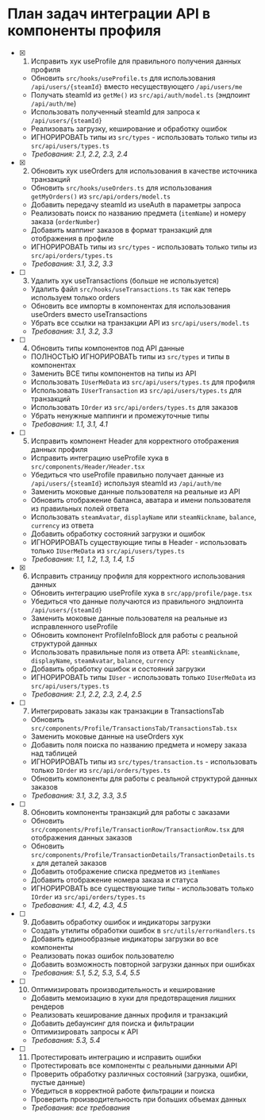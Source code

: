 # План задач интеграции API в компоненты профиля

- [x] 1. Исправить хук useProfile для правильного получения данных профиля

  - Обновить `src/hooks/useProfile.ts` для использования `/api/users/{steamId}` вместо несуществующего `/api/users/me`
  - Получать steamId из `getMe()` из `src/api/auth/model.ts` (эндпоинт `/api/auth/me`)
  - Использовать полученный steamId для запроса к `/api/users/{steamId}`
  - Реализовать загрузку, кеширование и обработку ошибок
  - ИГНОРИРОВАТЬ типы из `src/types` - использовать только типы из `src/api/users/types.ts`
  - _Требования: 2.1, 2.2, 2.3, 2.4_

- [x] 2. Обновить хук useOrders для использования в качестве источника транзакций

  - Обновить `src/hooks/useOrders.ts` для использования `getMyOrders()` из `src/api/orders/model.ts`
  - Добавить передачу steamId из useAuth в параметры запроса
  - Реализовать поиск по названию предмета (`itemName`) и номеру заказа (`orderNumber`)
  - Добавить маппинг заказов в формат транзакций для отображения в профиле
  - ИГНОРИРОВАТЬ типы из `src/types` - использовать только типы из `src/api/orders/types.ts`
  - _Требования: 3.1, 3.2, 3.3_

- [ ] 3. Удалить хук useTransactions (больше не используется)

  - Удалить файл `src/hooks/useTransactions.ts` так как теперь используем только orders
  - Обновить все импорты в компонентах для использования useOrders вместо useTransactions
  - Убрать все ссылки на транзакции API из `src/api/users/model.ts`
  - _Требования: 3.1, 3.2, 3.3_

- [ ] 4. Обновить типы компонентов под API данные

  - ПОЛНОСТЬЮ ИГНОРИРОВАТЬ типы из `src/types` и типы в компонентах
  - Заменить ВСЕ типы компонентов на типы из API
  - Использовать `IUserMeData` из `src/api/users/types.ts` для профиля
  - Использовать `IUserTransaction` из `src/api/users/types.ts` для транзакций
  - Использовать `IOrder` из `src/api/orders/types.ts` для заказов
  - Убрать ненужные маппинги и промежуточные типы
  - _Требования: 1.1, 3.1, 4.1_

- [ ] 5. Исправить компонент Header для корректного отображения данных профиля

  - Исправить интеграцию useProfile хука в `src/components/Header/Header.tsx`
  - Убедиться что useProfile правильно получает данные из `/api/users/{steamId}` используя steamId из `/api/auth/me`
  - Заменить моковые данные пользователя на реальные из API
  - Обновить отображение баланса, аватара и имени пользователя из правильных полей ответа
  - Использовать `steamAvatar`, `displayName` или `steamNickname`, `balance`, `currency` из ответа
  - Добавить обработку состояний загрузки и ошибок
  - ИГНОРИРОВАТЬ существующие типы в Header - использовать только `IUserMeData` из `src/api/users/types.ts`
  - _Требования: 1.1, 1.2, 1.3, 1.4, 1.5_

- [x] 6. Исправить страницу профиля для корректного использования данных

  - Обновить интеграцию useProfile хука в `src/app/profile/page.tsx`
  - Убедиться что данные получаются из правильного эндпоинта `/api/users/{steamId}`
  - Заменить моковые данные пользователя на реальные из исправленного useProfile
  - Обновить компонент ProfileInfoBlock для работы с реальной структурой данных
  - Использовать правильные поля из ответа API: `steamNickname`, `displayName`, `steamAvatar`, `balance`, `currency`
  - Добавить обработку ошибок и состояний загрузки
  - ИГНОРИРОВАТЬ типы `IUser` - использовать только `IUserMeData` из `src/api/users/types.ts`
  - _Требования: 2.1, 2.2, 2.3, 2.4, 2.5_

- [ ] 7. Интегрировать заказы как транзакции в TransactionsTab

  - Обновить `src/components/Profile/TransactionsTab/TransactionsTab.tsx`
  - Заменить моковые данные на useOrders хук
  - Добавить поля поиска по названию предмета и номеру заказа над таблицей
  - ИГНОРИРОВАТЬ типы из `src/types/transaction.ts` - использовать только `IOrder` из `src/api/orders/types.ts`
  - Обновить компоненты для работы с реальной структурой данных заказов
  - _Требования: 3.1, 3.2, 3.3, 3.5_

- [ ] 8. Обновить компоненты транзакций для работы с заказами

  - Обновить `src/components/Profile/TransactionRow/TransactionRow.tsx` для отображения данных заказов
  - Обновить `src/components/Profile/TransactionDetails/TransactionDetails.tsx` для деталей заказов
  - Добавить отображение списка предметов из `itemNames`
  - Добавить отображение номера заказа и статуса
  - ИГНОРИРОВАТЬ все существующие типы - использовать только `IOrder` из `src/api/orders/types.ts`
  - _Требования: 4.1, 4.2, 4.3, 4.5_

- [ ] 9. Добавить обработку ошибок и индикаторы загрузки

  - Создать утилиты обработки ошибок в `src/utils/errorHandlers.ts`
  - Добавить единообразные индикаторы загрузки во все компоненты
  - Реализовать показ ошибок пользователю
  - Добавить возможность повторной загрузки данных при ошибках
  - _Требования: 5.1, 5.2, 5.3, 5.4, 5.5_

- [ ] 10. Оптимизировать производительность и кеширование

  - Добавить мемоизацию в хуки для предотвращения лишних рендеров
  - Реализовать кеширование данных профиля и транзакций
  - Добавить дебаунсинг для поиска и фильтрации
  - Оптимизировать запросы к API
  - _Требования: 5.3, 5.4_

- [ ] 11. Протестировать интеграцию и исправить ошибки
  - Протестировать все компоненты с реальными данными API
  - Проверить обработку различных состояний (загрузка, ошибки, пустые данные)
  - Убедиться в корректной работе фильтрации и поиска
  - Проверить производительность при больших объемах данных
  - _Требования: все требования_
